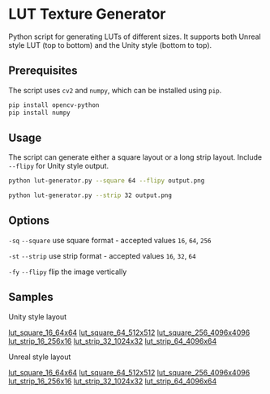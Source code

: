 # LUT Texture Generator

Python script for generating LUTs of different sizes. It supports both Unreal style LUT (top to bottom) and the Unity style (bottom to top).

## Prerequisites

The script uses `cv2` and `numpy`, which can be installed using `pip`.

```bash
pip install opencv-python
pip install numpy
```

## Usage

The script can generate either a square layout or a long strip layout. Include `--flipy` for Unity style output.

```bash
python lut-generator.py --square 64 --flipy output.png

python lut-generator.py --strip 32 output.png
```

## Options

`-sq` `--square` use square format - accepted values `16`, `64`, `256`

`-st` `--strip` use strip format - accepted values `16`, `32`, `64`

`-fy` `--flipy` flip the image vertically

## Samples

Unity style layout

[lut_square_16_64x64](samples/unity/lut_square_16_64x64.png)
[lut_square_64_512x512](samples/unity/lut_square_64_512x512.png)
[lut_square_256_4096x4096](samples/unity/lut_square_256_4096x4096.png)
[lut_strip_16_256x16](samples/unity/lut_strip_16_256x16.png)
[lut_strip_32_1024x32](samples/unity/lut_strip_32_1024x32.png)
[lut_strip_64_4096x64](samples/unity/lut_strip_64_4096x64.png)

Unreal style layout

[lut_square_16_64x64](samples/unreal/lut_square_16_64x64.png)
[lut_square_64_512x512](samples/unreal/lut_square_64_512x512.png)
[lut_square_256_4096x4096](samples/unreal/lut_square_256_4096x4096.png)
[lut_strip_16_256x16](samples/unreal/lut_strip_16_256x16.png)
[lut_strip_32_1024x32](samples/unreal/lut_strip_32_1024x32.png)
[lut_strip_64_4096x64](samples/unreal/lut_strip_64_4096x64.png)